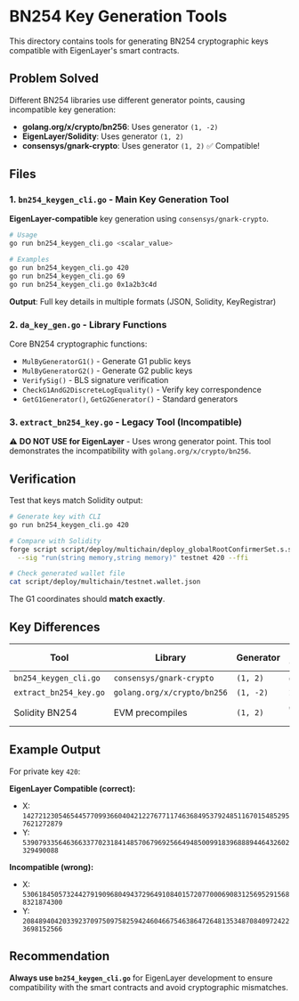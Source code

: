 # BN254 Key Generation Tools

This directory contains tools for generating BN254 cryptographic keys compatible with EigenLayer's smart contracts.

## Problem Solved

Different BN254 libraries use different generator points, causing incompatible key generation:
- **golang.org/x/crypto/bn256**: Uses generator `(1, -2)` 
- **EigenLayer/Solidity**: Uses generator `(1, 2)`
- **consensys/gnark-crypto**: Uses generator `(1, 2)` ✅ Compatible!

## Files

### 1. `bn254_keygen_cli.go` - Main Key Generation Tool

**EigenLayer-compatible** key generation using `consensys/gnark-crypto`.

```bash
# Usage
go run bn254_keygen_cli.go <scalar_value>

# Examples  
go run bn254_keygen_cli.go 420
go run bn254_keygen_cli.go 69
go run bn254_keygen_cli.go 0x1a2b3c4d
```

**Output**: Full key details in multiple formats (JSON, Solidity, KeyRegistrar)

### 2. `da_key_gen.go` - Library Functions

Core BN254 cryptographic functions:
- `MulByGeneratorG1()` - Generate G1 public keys
- `MulByGeneratorG2()` - Generate G2 public keys  
- `VerifySig()` - BLS signature verification
- `CheckG1AndG2DiscreteLogEquality()` - Verify key correspondence
- `GetG1Generator()`, `GetG2Generator()` - Standard generators

### 3. `extract_bn254_key.go` - Legacy Tool (Incompatible)

⚠️ **DO NOT USE for EigenLayer** - Uses wrong generator point.
This tool demonstrates the incompatibility with `golang.org/x/crypto/bn256`.

## Verification

Test that keys match Solidity output:

```bash
# Generate key with CLI
go run bn254_keygen_cli.go 420

# Compare with Solidity
forge script script/deploy/multichain/deploy_globalRootConfirmerSet.s.sol \
  --sig "run(string memory,string memory)" testnet 420 --ffi

# Check generated wallet file
cat script/deploy/multichain/testnet.wallet.json
```

The G1 coordinates should **match exactly**.

## Key Differences

| Tool | Library | Generator | EigenLayer Compatible |
|------|---------|-----------|----------------------|
| `bn254_keygen_cli.go` | `consensys/gnark-crypto` | `(1, 2)` | ✅ Yes |
| `extract_bn254_key.go` | `golang.org/x/crypto/bn256` | `(1, -2)` | ❌ No |
| Solidity BN254 | EVM precompiles | `(1, 2)` | ✅ Reference |

## Example Output

For private key `420`:

**EigenLayer Compatible (correct):**
- X: `14272123054654457709936604042122767711746368495379248511670154852957621272879`
- Y: `5390793356463663377023184148570679692566494850099183968889446432602329490088`

**Incompatible (wrong):**
- X: `53061845057324427919096804943729649108401572077000690831256952915688321874300` 
- Y: `20848940420339237097509758259424604667546386472648135348708409724223698152566`

## Recommendation

**Always use `bn254_keygen_cli.go`** for EigenLayer development to ensure compatibility with the smart contracts and avoid cryptographic mismatches.
